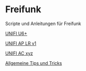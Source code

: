 # Freifunk
Scripte und Anleitungen für Freifunk

[UNIFI U6+](https://github.com/mrtwiste/freifunk/tree/main/unifi_u6_plus)

[UNIFI AP LR v1](https://github.com/mrtwiste/freifunk/tree/main/uap_lr)

[UNIFI AC xyz](https://github.com/mrtwiste/freifunk/tree/main/unifi_ac_mesh)

[Allgemeine Tips und Tricks](https://github.com/mrtwiste/freifunk/tree/main/Allgemein)

